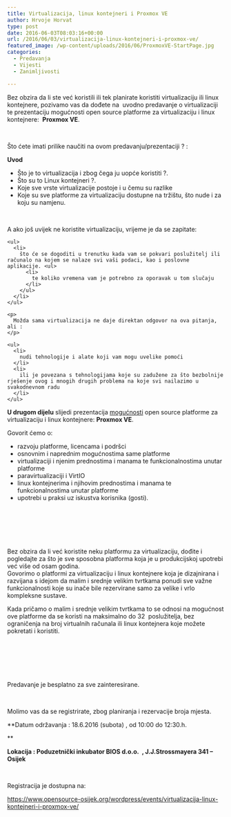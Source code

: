 ```yaml
---
title: Virtualizacija, linux kontejneri i Proxmox VE
author: Hrvoje Horvat
type: post
date: 2016-06-03T08:03:16+00:00
url: /2016/06/03/virtualizacija-linux-kontejneri-i-proxmox-ve/
featured_image: /wp-content/uploads/2016/06/ProxmoxVE-StartPage.jpg
categories:
  - Predavanja
  - Vijesti
  - Zanimljivosti

---
```

Bez obzira da li ste već koristili ili tek planirate koristiti virtualizaciju ili linux kontejnere, pozivamo vas da dođete na  uvodno predavanje o virtualizaciji te prezentaciju mogućnosti open source platforme za virtualizaciju i linux kontejnere:  **Proxmox VE**.

&nbsp;

Što ćete imati prilike naučiti na ovom predavanju/prezentaciji ? :

**Uvod**

  * Što je to virtualizacija i zbog čega ju uopće koristiti ?.
  * Što su to Linux kontejneri ?.
  * Koje sve vrste virtualizacije postoje i u čemu su razlike
  * Koje su sve platforme za virtualizaciju dostupne na tržištu, što nude i za koju su namjenu.

&nbsp;

<div>
  <div>
    <p>
      A ako još uvijek ne koristite virtualizaciju, vrijeme je da se zapitate:
    </p>
    
    <ul>
      <li>
        što će se dogoditi u trenutku kada vam se pokvari poslužitelj ili računalo na kojem se nalaze svi vaši podaci, kao i poslovne aplikacije. <ul>
          <li>
            te koliko vremena vam je potrebno za oporavak u tom slučaju
          </li>
        </ul>
      </li>
    </ul>
    
    <p>
      Možda sama virtualizacija ne daje direktan odgovor na ova pitanja, ali :
    </p>
    
    <ul>
      <li>
        nudi tehnologije i alate koji vam mogu uvelike pomoći
      </li>
      <li>
        ili je povezana s tehnologijama koje su zadužene za što bezbolnije rješenje ovog i mnogih drugih problema na koje svi nailazimo u svakodnevnom radu
      </li>
    </ul>
  </div>
  
  <div>
  </div>
  
  <div>
  </div>
  
  <div>
  </div>
</div>

**U drugom dijelu** slijedi prezentacija <u>mogućnosti</u> open source platforme za virtualizaciju i linux kontejnere: **Proxmox VE**.

<div>
  Govorit ćemo o:
</div>

  * razvoju platforme, licencama i podršci
  * osnovnim i naprednim mogućnostima same platforme
  * virtualizaciji i njenim prednostima i manama te funkcionalnostima unutar platforme
  * paravirtualizaciji i VirtIO
  * linux kontejnerima i njihovim prednostima i manama te funkcionalnostima unutar platforme
  * upotrebi u praksi uz iskustva korisnika (gosti).

&nbsp;

&nbsp;

&nbsp;

<div>
  Bez obzira da li već koristite neku platformu za virtualizaciju, dođite i pogledajte za što je sve sposobna platforma koja je u produkcijskoj upotrebi već više od osam godina.
</div>

<div>
</div>

<div>
  Govorimo o platformi za virtualizaciju i linux kontejnere koja je dizajnirana i razvijana s idejom da malim i srednje velikim tvrtkama ponudi sve važne funkcionalnosti koje su inače bile rezervirane samo za velike i vrlo kompleksne sustave.
</div>

Kada pričamo o malim i srednje velikim tvrtkama to se odnosi na mogućnost ove platforme da se koristi na maksimalno do 32  poslužitelja, bez ograničenja na broj virtualnih računala ili linux kontejnera koje možete pokretati i koristiti.

&nbsp;

&nbsp;

&nbsp;

Predavanje je besplatno za sve zainteresirane.

&nbsp;

Molimo vas da se registrirate, zbog planiranja i rezervacije broja mjesta.

**Datum održavanja : 18.6.2016 (subota) , od 10:00 do 12:30.h.
  
** 

**Lokacija : Poduzetnički inkubator BIOS d.o.o.  , J.J.Strossmayera 341 &#8211; Osijek**

&nbsp;

Registracija je dostupna na:

<https://www.opensource-osijek.org/wordpress/events/virtualizacija-linux-kontejneri-i-proxmox-ve/>

&nbsp;

&nbsp;